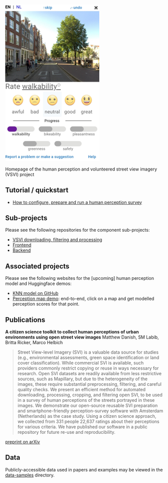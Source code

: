<img src="https://github.com/Spatial-Data-Science-and-GEO-AI-Lab/percept-frontend/blob/main/public/rate_sample1.jpg" width="300">

Homepage of the human perception and volunteered street view imagery (VSVI) project

## Tutorial / quickstart

* [How to configure, prepare and run a human perception survey](tutorial/README.md)

## Sub-projects

Please see the following repositories for the component sub-projects:
* [VSVI downloading, filtering and processing](https://github.com/Spatial-Data-Science-and-GEO-AI-Lab/percept-vsvi-filter) 
* [Frontend](https://github.com/Spatial-Data-Science-and-GEO-AI-Lab/percept-frontend)
* [Backend](https://github.com/Spatial-Data-Science-and-GEO-AI-Lab/percept-backend)

## Associated projects
Please see the following websites for the [upcoming] human perception model and Huggingface demos:
* [KNN model on GitHub](https://github.com/Spatial-Data-Science-and-GEO-AI-Lab/percept-clip-model)
* [Perception map demo](https://huggingface.co/spaces/mdanish/percept-map): end-to-end, click on a map and get modelled perception scores for that point.

## Publications

**A citizen science toolkit to collect human perceptions of urban environments using open street view images**
Matthew Danish, SM Labib, Britta Ricker, Marco Helbich

> Street View-level Imagery (SVI) is a valuable data source for studies (e.g., environmental assessments, green space identification or land cover classification). While commercial SVI is available, such providers commonly restrict copying or reuse in ways necessary for research. Open SVI datasets are readily available from less restrictive sources, such as Mapillary, but due to the heterogeneity of the images, these require substantial preprocessing, filtering, and careful quality checks. We present an efficient method for automated downloading, processing, cropping, and filtering open SVI, to be used in a survey of human perceptions of the streets portrayed in these images. We demonstrate our open-source reusable SVI preparation and smartphone-friendly perception-survey software with Amsterdam (Netherlands) as the case study. Using a citizen science approach, we collected from 331 people 22,637 ratings about their perceptions for various criteria. We have published our software in a public repository for future re-use and reproducibility.

[preprint on arXiv](https://arxiv.org/abs/2403.00174)

## Data

Publicly-accessible data used in papers and examples may be viewed in the [data-samples](data-samples) directory.
